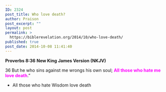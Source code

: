 ```yaml
---
ID: 2324
post_title: Who love death?
author: Praison
post_excerpt: ""
layout: post
permalink: >
  https://biblerevelation.org/2014/10/who-love-death/
published: true
post_date: 2014-10-08 11:41:40
---
```

<strong>Proverbs 8:36</strong>
<strong> New King James Version (NKJV)</strong>

36 But he who sins against me wrongs his own soul;
<span style="color: #ff00ff;"><strong>All those who hate me love death</strong></span>.”
<ul>
	<li>All those who hate Wisdom love death</li>
</ul>